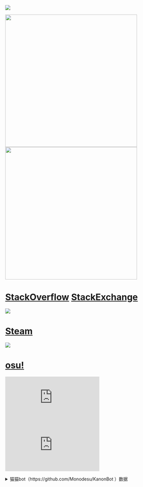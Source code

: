 [![](https://s01.flagcounter.com/count/e2FM/bg_FFFFFF/txt_000000/border_CCCCCC/columns_4/maxflags_250/viewers_0/labels_1/pageviews_1/flags_0/percent_0/)](https://info.flagcounter.com/e2FM)

<picture>
  <img width="420" src="/header.png">
</picture>
<picture>
  <img width="420" src="/recent.png">
</picture>

# [StackOverflow](https://stackoverflow.com/users/12576620/n0099) [StackExchange](https://stackexchange.com/users/17360131/n0099?tab=activity)
<picture>
  <img src="/stackoverflow.png">
</picture>

# [Steam](https://steamcommunity.com/id/n0099)
<picture>
  <img src="/steam.png">
</picture>

# [osu!](https://osu.ppy.sh/users/12487751)
[![](https://lemmmy.pw/osusig/sig.php?colour=pink&uname=n0099&pp=1&countryrank&darktriangles&xpbar)](https://github.com/tmpim/osusig) [![](https://lemmmy.pw/osusig/sig.php?colour=pink&uname=n0099&pp=1&countryrank&darktriangles&xpbar&mode=3)](https://github.com/tmpim/osusig)
<details>
  <summary>猫猫bot（https://github.com/Monodesu/KanonBot ）数据</summary>

  <picture>
    <img src="/osu!std-KanonBot.jpg" />
  </picture>
  <picture>
    <img src="/osu!mania-KanonBot.jpg" />
  </picture>
</details>
